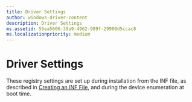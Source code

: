 ```yaml
---
title: Driver Settings
author: windows-driver-content
description: Driver Settings
ms.assetid: 55ea5606-39a9-4962-989f-29900d5ccac8
ms.localizationpriority: medium
---
```


# Driver Settings





These registry settings are set up during installation from the INF file, as described in [Creating an INF File](creating-an-inf-file.md), and during the device enumeration at boot time.

 

 




